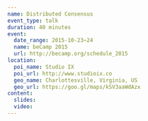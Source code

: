 ```yaml
---
name: Distributed Consensus
event_type: talk
duration: 40 minutes
event:
  date_range: 2015-10-23⋯24
  name: beCamp 2015
  url: http://becamp.org/schedule_2015
location:
  poi_name: Studio IX
  poi_url: http://www.studioix.co
  geo_name: Charlottesville, Virginia, US
  geo_url: https://goo.gl/maps/kSV3aaWdAzx
content:
  slides:
  video:
---
```

